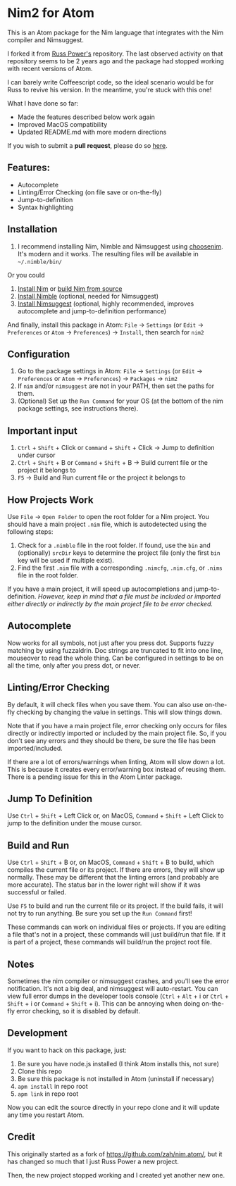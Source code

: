 # Nim2 for Atom

This is an Atom package for the Nim language that integrates with the Nim compiler and Nimsuggest.

I forked it from [Russ Power's](https://github.com/russpowers/nim-atom) repository. The last observed activity on that repository seems to be 2 years ago and the package had stopped working with recent versions of Atom.

I can barely write Coffeescript code, so the ideal scenario would be for Russ to revive his version. In the meantime, you're stuck with this one!

What I have done so far:

* Made the features described below work again
* Improved MacOS compatibility
* Updated README.md with more modern directions

If you wish to submit a **pull request**, please do so [here](https://github.com/Fusion/nim-atom/pulls).

## Features:
* Autocomplete
* Linting/Error Checking (on file save or on-the-fly)
* Jump-to-definition
* Syntax highlighting

## Installation
1. I recommend installing Nim, Nimble and Nimsuggest using [choosenim](https://github.com/dom96/choosenim). It's modern and it works.
   The resulting files will be available in `~/.nimble/bin/`

Or you could

1. [Install Nim](http://nim-lang.org/download.html) or [build Nim from source](https://github.com/nim-lang/Nim)
2. [Install Nimble](https://github.com/nim-lang/nimble) (optional, needed for Nimsuggest)
3. [Install Nimsuggest](https://github.com/nim-lang/nimsuggest) (optional, highly recommended, improves autocomplete and jump-to-definition performance)

And finally, install this package in Atom: `File` -> `Settings` (or `Edit` -> `Preferences` or `Atom` -> `Preferences`) -> `Install`, then search for `nim2`

## Configuration
1. Go to the package settings in Atom: `File` -> `Settings` (or `Edit` -> `Preferences` or `Atom` -> `Preferences`) -> `Packages` -> `nim2`
2. If `nim` and/or `nimsuggest` are not in your PATH, then set the paths for them.
3. (Optional) Set up the `Run Command` for your OS (at the bottom of the nim package settings, see instructions there).

## Important input
1. `Ctrl` + `Shift` + Click or `Command` + `Shift` + Click -> Jump to definition under cursor
2. `Ctrl` + `Shift` + B or `Command` + `Shift` + B -> Build current file or the project it belongs to
3. `F5` -> Build and Run current file or the project it belongs to

## How Projects Work
Use `File` -> `Open Folder` to open the root folder for a Nim project.  You should have a main project `.nim` file, which is autodetected using the following steps:

1. Check for a `.nimble` file in the root folder.  If found, use the `bin` and (optionally) `srcDir` keys to determine the project file (only the first `bin` key will be used if multiple exist).
2. Find the first `.nim` file with a corresponding `.nimcfg`, `.nim.cfg`, or `.nims` file in the root folder.

If you have a main project, it will speed up autocompletions and jump-to-definition.  *However, keep in mind that a file must be included or imported either directly or indirectly by the main project file to be error checked.*

## Autocomplete
Now works for all symbols, not just after you press dot.  Supports fuzzy matching by using fuzzaldrin.  Doc strings are truncated to fit into one line, mouseover to read the whole thing.  Can be configured in settings to be on all the time, only after you press dot, or never.

## Linting/Error Checking
By default, it will check files when you save them.  You can also use on-the-fly checking by changing the value in settings.  This will slow things down.

Note that if you have a main project file, error checking only occurs for files directly or indirectly imported or included by the main project file.  So, if you don't see any errors and they should be there, be sure the file has been imported/included.

If there are a lot of errors/warnings when linting, Atom will slow down a lot.  This is because it creates every error/warning box instead of reusing them.  There is a pending issue for this in the Atom Linter package.

## Jump To Definition
Use `Ctrl` + `Shift` + Left Click or, on MacOS, `Command` + `Shift` + Left Click to jump to the definition under the mouse cursor.

## Build and Run
Use `Ctrl` + `Shift` + B or, on MacOS, `Command` + `Shift` + B to build, which compiles the current file or its project.  If there are errors, they will show up normally.  These may be different that the linting errors (and probably are more accurate).  The status bar in the lower right will show if it was successful or failed.

Use `F5` to build and run the current file or its project.  If the build fails, it will not try to run anything.  Be sure you set up the `Run Command` first!

These commands can work on individual files or projects.  If you are editing a file that's not in a project, these commands will just build/run that file.  If it is part of a project, these commands will build/run the project root file.

## Notes
Sometimes the nim compiler or nimsuggest crashes, and you'll see the error notification.  It's not a big deal, and nimsuggest will auto-restart.  You can view full error dumps in the developer tools console (`Ctrl` + `Alt` + i or `Ctrl` + `Shift` + i or `Command` + `Shift` + i).  This can be annoying when doing on-the-fly error checking, so it is disabled by default.

## Development
If you want to hack on this package, just:

1. Be sure you have node.js installed (I think Atom installs this, not sure)
2. Clone this repo
3. Be sure this package is not installed in Atom (uninstall if necessary)
4. `apm install` in repo root
5. `apm link` in repo root

Now you can edit the source directly in your repo clone and it will update any time you restart Atom.

## Credit

This originally started as a fork of https://github.com/zah/nim.atom/, but it has changed so much that I just Russ Power a new project.

Then, the new project stopped working and I created yet another new one.